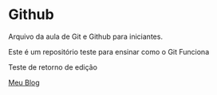 # Github

Arquivo da aula de Git e Github para iniciantes.

Este é um repositório teste para ensinar como o Git Funciona

Teste de retorno de edição

[Meu Blog](http://www.meuprimeirobatomvermelho.wordpress.com)
